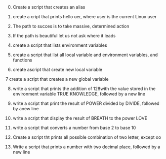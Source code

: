 
0. Create a script that creates an alias

1. create a cript that prints hello uer, where user is the current Linux user

2. The path to succes is to take massive, determined action

3. If the path is beautiful let us not ask where it leads

4. create a script that lists environment variables

5. create a script that list all local variable and environment variables, and functions

6. create ascript that create  new local variable

7 create a script that creates a new global variable

8. write a script that prints the addition of 128with the value stored in the environment variable TRUE KNOWLEDGE, followed by a new line

9. write a script that print the result of POWER divided by DIVIDE, followed by anew line

10. write a script that display the result of BREATH to the power LOVE

11. write a script that converts a number from base 2 to base 10

12. Create a script tht prints all possible combination of two letter, except oo

13. Write a script that prints a number with two decimal place, followed by a new line
